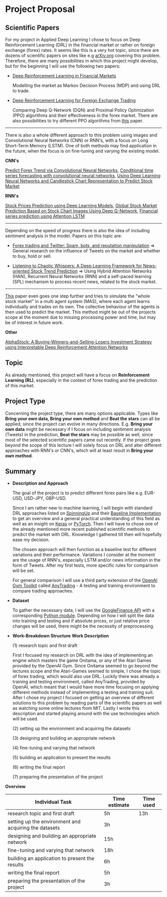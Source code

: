 # Project Proposal
## Scientific Papers
For my project in Applied Deep Learning I chose to focus on Deep Reinforcement Learning (DRL) in the financial market or rather on foreign exchange (forex) rates. It seems like this is a very hot topic, since there are dozens of scientific papers on sites like e.g [arXiv.org](https://arxiv.org/) covering this problem. Therefore, there are many possibilities in which this project might develop, but for the beginning I will use the following two papers:

* [Deep Reinforcement Learning in Financial Markets](https://arxiv.org/abs/1907.04373)

    Modelling the market as Markov Decision Process (MDP) and using DRL to trade.

* [Deep Reinforcement Learning for Foreign Exchange Trading](https://arxiv.org/abs/1908.08036)

    Comparing Deep Q-Network (DQN) and Proximal Policy Optimization (PPO) algorithms and their effectiveness in the forex market. There are also possibilities to try different PPO algorithms from [this](https://arxiv.org/abs/1707.06347) paper.

----
There is also a whole different approach to this problem using images and Convolutional Neural Networks (CNN) or RNN's, with a focus on Long Short-Term Memory (LSTM). One of both methods may find application in the future, when the focus is on fine-tuning and varying the existing model.

**CNN's**

[Predict Forex Trend via Convolutional Neural Networks](https://arxiv.org/abs/1801.03018), [Conditional time series forecasting with convolutional neural networks](https://arxiv.org/abs/1703.04691), [Using Deep Learning Neural Networks and Candlestick Chart Representation to Predict Stock Market](https://arxiv.org/abs/1903.12258)

**RNN's**

[Stock Prices Prediction using Deep Learning Models](https://arxiv.org/abs/1909.12227), [Global Stock Market Prediction Based on Stock Chart Images Using Deep Q-Network](https://arxiv.org/abs/1902.10948), [Financial series prediction using Attention LSTM](https://arxiv.org/abs/1902.10877)

----
Depending on the speed of progress there is also the idea of including sentiment analysis in the model. Papers on this topic are: 

* [Forex trading and Twitter: Spam, bots, and reputation manipulation](https://arxiv.org/abs/1804.02233) => General research on the influence of Tweets on the market and whether to buy, hold or sell.

* [Listening to Chaotic Whispers: A Deep Learning Framework for News-oriented Stock Trend Prediction](https://arxiv.org/pdf/1712.02136) => Using Hybrid Attention Networks (HAN), Recurrent Neural Networks (RNN) and a self-paced learning (SPL) mechanism to process recent news, related to the stock market.
----
[This](https://arxiv.org/abs/1910.05137) paper even goes one step further and tries to simulate the "whole stock market" in a multi agent system (MAS), where each agent learns individually and trades on its own. The collective behaviour of the agents is then used to predict the market. This method might be out of the projects scope at the moment due to missing processing power and time, but may be of interest in future work.

__Other__

[AlphaStock: A Buying-Winners-and-Selling-Losers Investment Strategy using Interpretable Deep Reinforcement Attention Networks](https://arxiv.org/abs/1908.02646)

## Topic
As already mentioned, this project will have a focus on __Reinforcement Learning (RL)__, especially in the context of forex trading and the prediction of this market.

## Project Type
Concerning the project type, there are many options applicable. Types like **Bring your own data, Bring your own method** and **Beat the stars** can all be applied, since the project can evolve in many directions. E.g. **Bring your own data** might be necessary if I focus on including sentiment analysis (Tweets) in the prediction, **Beat the stars** may be possible as well, since most of the selected scientific papers came out recently. 
If the project goes beyond the scope of this lecture I will solely focus on DRL and alter different approaches with RNN's or CNN's, which will at least result in **Bring your own method**.

## Summary
* __Description and Approach__

    The goal of the project is to predict different forex pairs like e.g. EUR-USD, USD-JPY, GBP-USD.

    Since I am rather new to machine learning, I will begin with standard DRL approaches listed on [SpinningUp](https://spinningup.openai.com/en/latest/user/algorithms.html) and their [Baseline Implementation](https://github.com/openai/baselines) to get an overview and a general practical understanding of this field as well as an insight on [Keras](https://keras.io/) or [PyTorch](https://pytorch.org/). Then I will have to chose one of the already mentioned more recent published scientific methods to predict the market with DRL. Knowledge I gathered till then will hopefully ease my decision.

    The chosen approach will then function as a baseline test for different variations and their performance. Variations I consider at the moment are the usage of RNN's, especially LSTM and/or news information in the form of Tweets. After my first tests, more specific rules for comparison will be set.
    
    For general comparison I will use a third party extension of the [OpenAI Gym Toolkit](https://github.com/openai/gym) called [AnyTrading](https://github.com/AminHP/gym-anytrading) - A testing and training environment to compare trading approaches.

* __Dataset__

    To gather the necessary data, I will use the [GoogleFinance API](https://support.google.com/docs/answer/3093281) with a corresponding [Python module](https://pypi.org/project/googlefinance.get/). Depending on how I will split the data into training and testing and if absolute prices, or just relative price changes will be used, there might be the necessity of preprocessing.

* __Work-Breakdown Structure__
__Work Description__

     (1) research topic and first draft
     
     First I focused my research on DRL with the idea of implementing an engine which masters the game Onitama, or any of the Atari Games provided by the OpenAI Gym. Since Onitama seemed to go beyond the lectures scope and the Atari-Games seemed to simple, I chose the topic of forex trading, which would also use DRL. Luckily there was already a training and testing environment, called AnyTrading, provided by OpenAI, which meant that I would have more time focusing on applying different methods instead of implementing a testing and training suit. After I chose my project I focused on getting an overview of different solutions to this problem by reading parts of the scientific papers as well as watching some online lectures from MIT. Lastly I wrote this description and started playing around with the use technologies which will be used.
     
     (2) setting up the environment and acquiring the datasets
     
     
     (3) designing and building an appropriate network
     
     
     (4) fine-tuning and varying that network
     
     
     (5) building an application to present the results
     

     (6) writing the final report
     
     
     (7) preparing the presentation of the project 
     
     
__Overview__
     
| Individual Task                                            | Time estimate        | Time used |
|------------------------------------------------------------|----------------------|-----------|
| research topic and first draft                             | 5h                   | 13h       |
| setting up the environment and acquiring the datasets      | 3h                   |           |
| designing and building an appropriate network              | 15h                  |           |
| fine-tuning and varying that network                       | 18h                  |           |
| building an application to present the results             | 6h                   |           |
| writing the final report                                   | 5h                   |           |
| preparing the presentation of the project                  | 3h                   |           |


